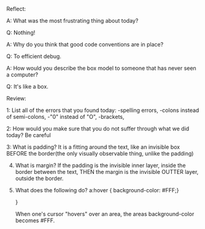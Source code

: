 Reflect:

A: What was the most frustrating thing about today? 

Q: Nothing!

A: Why do you think that good code conventions are in place?

Q: To efficient debug.

A: How would you describe the box model to someone that has never seen a computer?

Q: It's like a box.


Review:

1: List all of the errors that you found today:
    -spelling errors,
    -colons instead of semi-colons, 
    -"0" instead of "O",
    -brackets,
    
2: How would you make sure that you do not suffer through what we did today?
    Be careful
    
3: What is padding? 
    It is a fitting around the text, like an invisible box BEFORE the border(the only visually observable thing, unlike the padding)
    
4. What is margin?
    If the padding is the invisible inner layer, inside the border between the text, THEN the margin is the invisible OUTTER layer, outside the border.
    
5. What does the following do?
    a:hover {
        background-color: #FFF;}
    
    }
    
    When one's cursor "hovers" over an area, the areas background-color becomes #FFF.